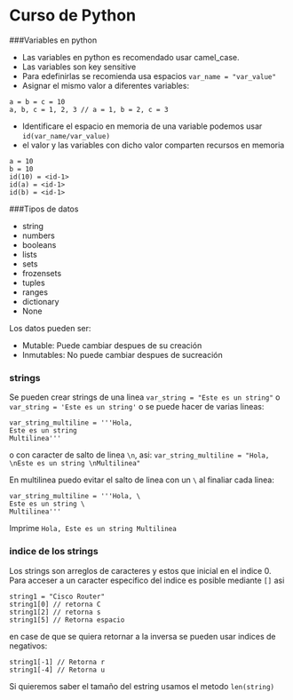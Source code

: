 # Curso de Python

###Variables en python
- Las variables en python es recomendado usar camel_case.
- Las variables son key sensitive
- Para edefinirlas se recomienda usa espacios `var_name = "var_value"`
- Asignar el mismo valor a diferentes variables:
~~~
a = b = c = 10
a, b, c = 1, 2, 3 // a = 1, b = 2, c = 3
~~~
- Identificare el espacio en memoria de una variable podemos usar `id(var_name/var_value)`
- el valor y las variables con dicho valor comparten recursos en memoria
~~~
a = 10
b = 10
id(10) = <id-1>
id(a) = <id-1>
id(b) = <id-1>
~~~

###Tipos de datos
- string
- numbers
- booleans
- lists
- sets
- frozensets
- tuples
- ranges
- dictionary
- None

Los datos pueden ser:
 - Mutable: Puede cambiar despues de su creación
 - Inmutables: No puede cambiar despues de sucreación

 ### strings
 Se pueden crear strings de una linea `var_string = "Este es un string"` o `var_string = 'Este es un string'`
 o se puede hacer de varias lineas:
 ~~~
 var_string_multiline = '''Hola,
 Este es un string
 Multilinea'''
 ~~~
 o con caracter de salto de linea `\n`, asi: `var_string_multiline = "Hola, \nEste es un string \nMultilinea"`

 En multilinea puedo evitar el salto de linea con un `\` al finaliar cada linea:
 ~~~
 var_string_multiline = '''Hola, \
 Este es un string \
 Multilinea'''
 ~~~
 Imprime `Hola, Este es un string Multilinea`

 ### indice de los strings

Los strings son arreglos de caracteres y estos que inicial en el indice 0. Para acceser a un caracter especifico del indice es posible mediante `[]` asi

~~~
string1 = "Cisco Router"
string1[0] // retorna C
string1[2] // retorna s
string1[5] // Retorna espacio
~~~
en case de que se quiera retornar a la inversa se pueden usar indices de negativos:
~~~
string1[-1] // Retorna r
string1[-4] // Retorna u
~~~

Si quieremos saber el tamaño del estring usamos el metodo `len(string)`




